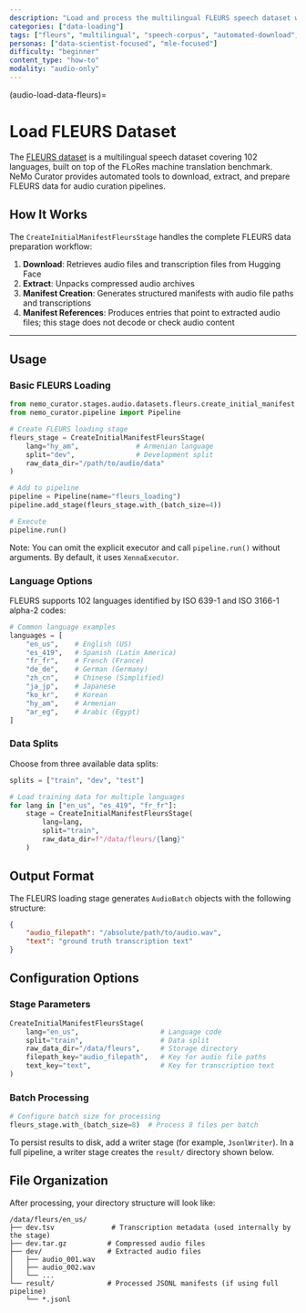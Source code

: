 ```yaml
---
description: "Load and process the multilingual FLEURS speech dataset with automated download and manifest creation"
categories: ["data-loading"]
tags: ["fleurs", "multilingual", "speech-corpus", "automated-download", "huggingface"]
personas: ["data-scientist-focused", "mle-focused"]
difficulty: "beginner"
content_type: "how-to"
modality: "audio-only"
---
```


(audio-load-data-fleurs)=

# Load FLEURS Dataset

The [FLEURS dataset](https://huggingface.co/datasets/google/fleurs) is a multilingual speech dataset covering 102 languages, built on top of the FLoRes machine translation benchmark. NeMo Curator provides automated tools to download, extract, and prepare FLEURS data for audio curation pipelines.

## How It Works

The `CreateInitialManifestFleursStage` handles the complete FLEURS data preparation workflow:

1. **Download**: Retrieves audio files and transcription files from Hugging Face
2. **Extract**: Unpacks compressed audio archives
3. **Manifest Creation**: Generates structured manifests with audio file paths and transcriptions
4. **Manifest References**: Produces entries that point to extracted audio files; this stage does not decode or check audio content

---

## Usage

### Basic FLEURS Loading

```python
from nemo_curator.stages.audio.datasets.fleurs.create_initial_manifest import CreateInitialManifestFleursStage
from nemo_curator.pipeline import Pipeline

# Create FLEURS loading stage
fleurs_stage = CreateInitialManifestFleursStage(
    lang="hy_am",              # Armenian language
    split="dev",               # Development split
    raw_data_dir="/path/to/audio/data"
)

# Add to pipeline
pipeline = Pipeline(name="fleurs_loading")
pipeline.add_stage(fleurs_stage.with_(batch_size=4))

# Execute
pipeline.run()
```

Note: You can omit the explicit executor and call `pipeline.run()` without arguments. By default, it uses `XennaExecutor`.

### Language Options

FLEURS supports 102 languages identified by ISO 639-1 and ISO 3166-1 alpha-2 codes:

```python
# Common language examples
languages = [
    "en_us",    # English (US)
    "es_419",   # Spanish (Latin America) 
    "fr_fr",    # French (France)
    "de_de",    # German (Germany)
    "zh_cn",    # Chinese (Simplified)
    "ja_jp",    # Japanese
    "ko_kr",    # Korean
    "hy_am",    # Armenian
    "ar_eg",    # Arabic (Egypt)
]
```

### Data Splits

Choose from three available data splits:

```python
splits = ["train", "dev", "test"]

# Load training data for multiple languages
for lang in ["en_us", "es_419", "fr_fr"]:
    stage = CreateInitialManifestFleursStage(
        lang=lang,
        split="train", 
        raw_data_dir=f"/data/fleurs/{lang}"
    )
```

## Output Format

The FLEURS loading stage generates `AudioBatch` objects with the following structure:

```json
{
    "audio_filepath": "/absolute/path/to/audio.wav",
    "text": "ground truth transcription text"
}
```

## Configuration Options

### Stage Parameters

```python
CreateInitialManifestFleursStage(
    lang="en_us",                    # Language code
    split="train",                   # Data split
    raw_data_dir="/data/fleurs",     # Storage directory
    filepath_key="audio_filepath",   # Key for audio file paths
    text_key="text",                 # Key for transcription text
)
```

### Batch Processing

```python
# Configure batch size for processing
fleurs_stage.with_(batch_size=8)  # Process 8 files per batch
```

To persist results to disk, add a writer stage (for example, `JsonlWriter`). In a full pipeline, a writer stage creates the `result/` directory shown below.

## File Organization

After processing, your directory structure will look like:

```text
/data/fleurs/en_us/
├── dev.tsv              # Transcription metadata (used internally by the stage)
├── dev.tar.gz          # Compressed audio files
├── dev/                # Extracted audio files
│   ├── audio_001.wav
│   ├── audio_002.wav
│   └── ...
└── result/             # Processed JSONL manifests (if using full pipeline)
    └── *.jsonl
```
